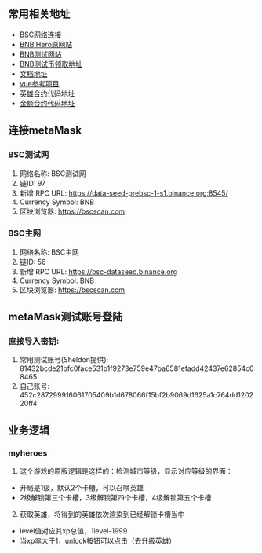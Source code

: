## 常用相关地址
- [BSC网络连接](https://docs.binance.org/smart-chain/developer/rpc.html#testnetchainid-0x61-97-in-decimal)
- [BNB Hero原网站](https://play.bnbheroes.io/)
- [BNB测试网站](https://testnet.bscscan.com/)
- [BNB测试币领取地址](https://testnet.binance.org/faucet-smart)
- [文档地址](https://shimo.im/docs/pPyxxJjWPKxPQYD8/ )
- [vue参考项目](https://github.com/joaquin-alfaro/ethereum-payment-vuejs)
- [英雄合约代码地址](https://bscscan.com/address/0x5ca334e4b585da8e6054f16d991ed4399ef33d24#code)
- [金额合约代码地址](https://pancake.kiemtienonline360.com/#/swap)
## 连接metaMask
### BSC测试网
1. 网络名称: BSC测试网
2. 链ID: 97
3. 新增 RPC URL: https://data-seed-prebsc-1-s1.binance.org:8545/
4. Currency Symbol: BNB
5. 区块浏览器: https://bscscan.com

### BSC主网
1. 网络名称: BSC主网
2. 链ID: 56
3. 新增 RPC URL: https://bsc-dataseed.binance.org
4. Currency Symbol: BNB
5. 区块浏览器: https://bscscan.com

## metaMask测试账号登陆
### 直接导入密钥:
1. 常用测试账号(Sheldon提供): 81432bcde21bfc0face531b1f9273e759e47ba6581efadd42437e62854c08465
2. 自己账号: 452c287299916061705409b1d678066f15bf2b9069d1625a1c764dd120220ff4

## 业务逻辑

### myheroes
1. 这个游戏的原版逻辑是这样的：检测城市等级，显示对应等级的界面：  
  - 开局是1级，默认2个卡槽，可以召唤英雄
  - 2级解锁第三个卡槽，3级解锁第四个卡槽，4级解锁第五个卡槽
2. 获取英雄，将得到的英雄依次渲染到已经解锁卡槽当中 
  - level值对应其xp总值，1level-1999
  - 当xp率大于1，unlock按钮可以点击（去升级英雄）



